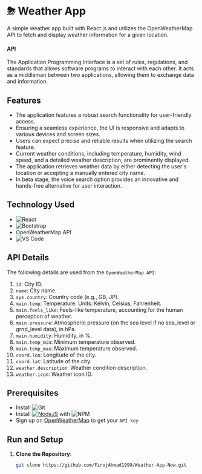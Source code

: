 
# ⛈ Weather App

A simple weather app built with React.js and utilizes the OpenWeatherMap API to fetch and display weather information for a given location.

#### API

The Application Programming Interface is a set of rules, regulations, and standards that allows software programs to interact with each other. It acts as a middleman between two applications, allowing them to exchange data and information.

## Features

- The application features a robust search functionality for user-friendly access.
- Ensuring a seamless experience, the UI is responsive and adapts to various devices and screen sizes.
- Users can expect precise and reliable results when utilizing the search feature.
- Current weather conditions, including temperature, humidity, wind speed, and a detailed weather description, are prominently displayed.
- The application retrieves weather data by either detecting the user's location or accepting a manually entered city name.
- In beta stage, the voice search option provides an innovative and hands-free alternative for user interaction.

## Technology Used

* ![React](https://img.shields.io/badge/react-%2320232a.svg?style=for-the-badge&logo=react&logoColor=%2361DAFB)
* ![Bootstrap](https://img.shields.io/badge/bootstrap-%23563D7C.svg?style=for-the-badge&logo=bootstrap&logoColor=white)
* OpenWeatherMap API
* ![VS Code](https://img.shields.io/badge/Visual_Studio_Code-0078D4?style=for-the-badge&logo=visual%20studio%20code&logoColor=white)

## API Details

The following details are used from the `OpenWeatherMap API`:

1. `id`: City ID.
2. `name`: City name.
3. `sys.country`: Country code (e.g., GB, JP).
4. `main.temp`: Temperature. Units: Kelvin, Celsius, Fahrenheit.
5. `main.feels_like`: Feels-like temperature, accounting for the human perception of weather.
6. `main.pressure`: Atmospheric pressure (on the sea level if no sea_level or grnd_level data), in hPa.
7. `main.humidity`: Humidity, in %.
8. `main.temp_min`: Minimum temperature observed.
9. `main.temp_max`: Maximum temperature observed.
10. `coord.lon`: Longitude of the city.
11. `coord.lat`: Latitude of the city.
12. `weather.description`: Weather condition description.
13. `weather.icon`: Weather icon ID.

## Prerequisites

* Install ![Git](https://img.shields.io/badge/GIT-E44C30?style=for-the-badge&logo=git&logoColor=white)
* Install [![NodeJS](https://img.shields.io/badge/node.js-6DA55F?style=for-the-badge&logo=node.js&logoColor=white)](https://nodejs.org/en/) with ![NPM](https://img.shields.io/badge/NPM-%23000000.svg?style=for-the-badge&logo=npm&logoColor=white)
* Sign up on [OpenWeatherMap](https://openweathermap.org/api) to get your `API key`

## Run and Setup

1. **Clone the Repository**:
   ```bash
   git clone https://github.com/FirojAhmad1999/Weather-App-Now.git
